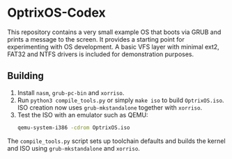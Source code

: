 # OptrixOS-Codex

This repository contains a very small example OS that boots via GRUB and prints a message to the screen. It provides a starting point for experimenting with OS development. A basic VFS layer with minimal ext2, FAT32 and NTFS drivers is included for demonstration purposes.

## Building

1. Install `nasm`, `grub-pc-bin` and `xorriso`.
2. Run `python3 compile_tools.py` or simply `make iso` to build `OptrixOS.iso`.
   ISO creation now uses `grub-mkstandalone` together with `xorriso`.
3. Test the ISO with an emulator such as QEMU:
   ```bash
   qemu-system-i386 -cdrom OptrixOS.iso
   ```

The `compile_tools.py` script sets up toolchain defaults and builds the kernel and ISO using `grub-mkstandalone` and `xorriso`.
